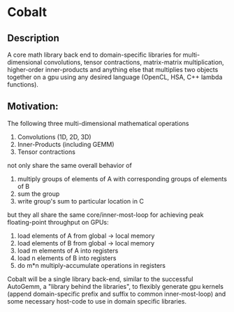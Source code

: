 # Cobalt

## Description
A core math library back end to domain-specific libraries for multi-dimensional convolutions, tensor contractions, matrix-matrix multiplication, higher-order inner-products and anything else that multiplies two objects together on a gpu using any desired language (OpenCL, HSA, C++ lambda functions).

## Motivation:
The following three multi-dimensional mathematical operations

1) Convolutions (1D, 2D, 3D)
2) Inner-Products (including GEMM)
3) Tensor contractions

not only share the same overall behavior of

1) multiply groups of elements of A with corresponding groups of elements of B
2) sum the group
3) write group's sum to particular location in C

but they all share the same core/inner-most-loop for achieving peak floating-point throughput on GPUs:

1)	load elements of A from global -> local memory
2)	load elements of B from global -> local memory
3)	load m elements of A into registers
4)	load n elements of B into registers
5)	do m\*n multiply-accumulate operations in registers

Cobalt will be a single library back-end, similar to the successful AutoGemm, a "library behind the libraries", to flexibly generate gpu kernels (append domain-specific prefix and suffix to common inner-most-loop) and some necessary host-code to use in domain specific libraries.

